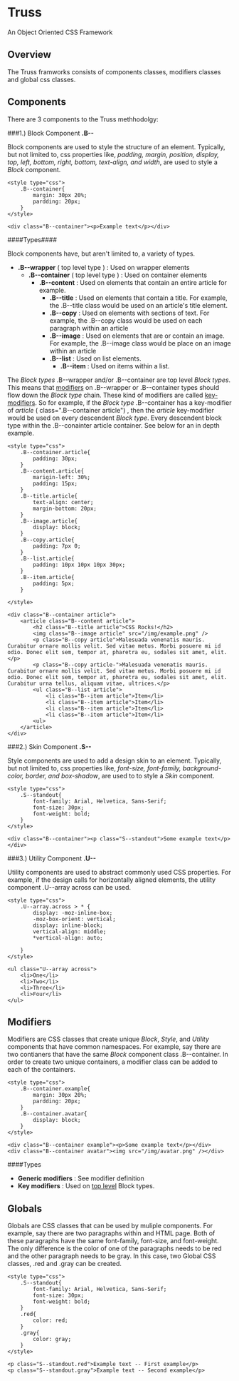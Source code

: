 Truss
=====

An Object Oriented CSS Framework

Overview
--------

The Truss framworks consists of components classes, modifiers classes and global css classes.

Components
----------

There are 3 components to the Truss methhodolgy:

###1.) Block Component **.B--**

Block components are used to style the structure of an element.  Typically, but not limited to, css properties like, *padding, margin, position, display, top, left, bottom, right, bottom, text-align, and width*, are used to style a *Block* component.

	<style type="css">
		.B--container{
			margin: 30px 20%;
			pardding: 20px;
		}
	</style>

	<div class="B--container"><p>Example text</p></div>


####Types####

Block components have, but aren't limited to, a variety of types.

- **.B--wrapper** ( top level type ) : Used on wrapper elements
	- **.B--container** ( top level type ) : Used on container elements 
		- **.B--content** : Used on elements that contain an entire article for example.
			- **.B--title** : Used on elements that contain a title. For example, the .B--title class would be used on an article's title element.
			- **.B--copy** : Used on elements with sections of text.  For example, the .B--copy class would be used on each paragraph within an article  
			- **.B--image** : Used on elements that are or contain an image.  For example, the .B--image class would be place on an image within an article
			- **.B--list** :  Used on list elements.
				- **.B--item** :  Used on items within a list.

The *Block types* .B--wrapper and/or .B--container are <a id="top-level"></a>top level</a> *Block types*.  This means that [modifiers](#modifiers) on .B--wrapper or .B--container types should flow down the *Block type*  chain. These kind of modifiers are called [key-modifiers](#key-modifiers). So for example, if the *Block type* .B--container has a key-modifier of *article*  ( class=".B--container article") , then the *article* key-modifier would be used on every descendent *Block type*.  Every descendent block type within the .B--conainter article container.  See below for an in depth example. 

	<style type="css">
		.B--container.article{
			padding: 30px;
		}
		.B--content.article{
			marigin-left: 30%;
			padding: 15px;
		}
		.B--title.article{
			text-align: center;
			margin-bottom: 20px;
		}
		.B--image.article{
			display: block;
		}
		.B--copy.article{
			padding: 7px 0;
		}
		.B--list.article{
			padding: 10px 10px 10px 30px;
		}
		.B--item.article{
			padding: 5px;
		}

	</style>

	<div class="B--container article">
		<article class="B--content article">
			<h2 class="B--title article">CSS Rocks!</h2>
			<img class="B--image article" src="/img/example.png" />
			<p class="B--copy article">Malesuada venenatis mauris. Curabitur ornare mollis velit. Sed vitae metus. Morbi posuere mi id odio. Donec elit sem, tempor at, pharetra eu, sodales sit amet, elit.</p>
			<p class="B--copy article-">Malesuada venenatis mauris. Curabitur ornare mollis velit. Sed vitae metus. Morbi posuere mi id odio. Donec elit sem, tempor at, pharetra eu, sodales sit amet, elit.  Curabitur urna tellus, aliquam vitae, ultrices.</p>  
			<ul class="B--list article">
				<li class="B--item article">Item</li>
				<li class="B--item article">Item</li>
				<li class="B--item article">Item</li>
				<li class="B--item article">Item</li>
			<ul>
		</article>
	</div>	


###2.) Skin Component **.S--**

Style components are used to add a design skin to an element.  Typically, but not limited to, css properties like, *font-size, font-family, background-color, border, and box-shadow*, are used to to style a *Skin* component.


	<style type="css">
		.S--standout{
			font-family: Arial, Helvetica, Sans-Serif;
			font-size: 30px;	
			font-weight: bold;
		}
	</style>

	<div class="B--container"><p class="S--standout">Some example text</p></div>


###3.) Utility Component **.U--**

Utility components are used to abstract commonly used CSS properties.  For example, if the design calls for horizontally aligned elements, the utility component .U--array across can be used.


	<style type="css">
		.U--array.across > * {
			display: -moz-inline-box;
			-moz-box-orient: vertical;
			display: inline-block;
			vertical-align: middle;
			*vertical-align: auto;

		}
	</style>
	
	<ul class="U--array across">
		<li>One</li>
		<li>Two</li>
		<li>Three</li>
		<li>Four</li>
	</ul>


<a id="modifier"></a>Modifiers
------------------------------

Modifiers are CSS classes that create unique *Block*, *Style*, and *Utility* components that have common namespaces. For example, say there are two contianers that have the same *Block* component class .B--container.  In order to create two unique containers, a modifier class can be added to each of the containers. 


	<style type="css">
		.B--container.example{
			margin: 30px 20%;
			pardding: 20px;
		}
		.B--container.avatar{
			display: block;
		}
	</style>

	<div class="B--container example"><p>Some example text</p></div>
	<div class="B--container avatar"><img src="/img/avatar.png" /></div>

####Types

- **Generic modifiers** : See modifier definition
- **<a id="key-modifier"></a>Key modifiers** : Used on [top level](#top-level) Block types. 


Globals
-------

Globals are CSS classes that can be used by muliple components.  For example, say there are two paragraphs within and HTML page.  Both of these paragraphs have the same font-family, font-size, and font-weight.  The only difference is the color of one of the paragraphs needs to be  red and the other paragraph needs to be gray.  In this case, two Global CSS classes, .red and .gray can be created. 

	<style type="css">
		.S--standout{
			font-family: Arial, Helvetica, Sans-Serif;
			font-size: 30px;	
			font-weight: bold;
		}
		.red{
			color: red;
		}
		.gray{
			color: gray;
		}
	</style>

	<p class="S--standout.red">Example text -- First example</p>
	<p class="S--standout.gray">Example text -- Second example</p>

